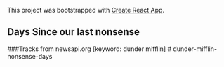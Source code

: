 This project was bootstrapped with [Create React App](https://github.com/facebook/create-react-app).

## Days Since our last nonsense

###Tracks from newsapi.org [keyword: dunder mifflin]
#   d u n d e r - m i f f l i n - n o n s e n s e - d a y s 
 
 